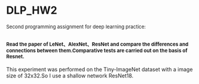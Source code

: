 # DLP_HW2
<font size=2>Second programming assignment for deep learning practice:</font> 

<font size=2>Read the paper of LeNet、AlexNet、ResNet and compare the differences and connections between them.Comparative tests are carried out on the basis of Resnet.</font>
------

This experiment was performed on the Tiny-ImageNet dataset with a image size of 32x32.So I use a shallow network ResNet18.
